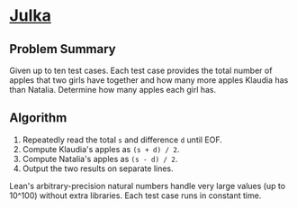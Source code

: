 # [Julka](https://www.spoj.com/problems/JULKA/)

## Problem Summary
Given up to ten test cases. Each test case provides the total number of apples that two girls have together and how many more apples Klaudia has than Natalia. Determine how many apples each girl has.

## Algorithm
1. Repeatedly read the total `s` and difference `d` until EOF.
2. Compute Klaudia's apples as `(s + d) / 2`.
3. Compute Natalia's apples as `(s - d) / 2`.
4. Output the two results on separate lines.

Lean's arbitrary-precision natural numbers handle very large values (up to 10^100) without extra libraries. Each test case runs in constant time.
